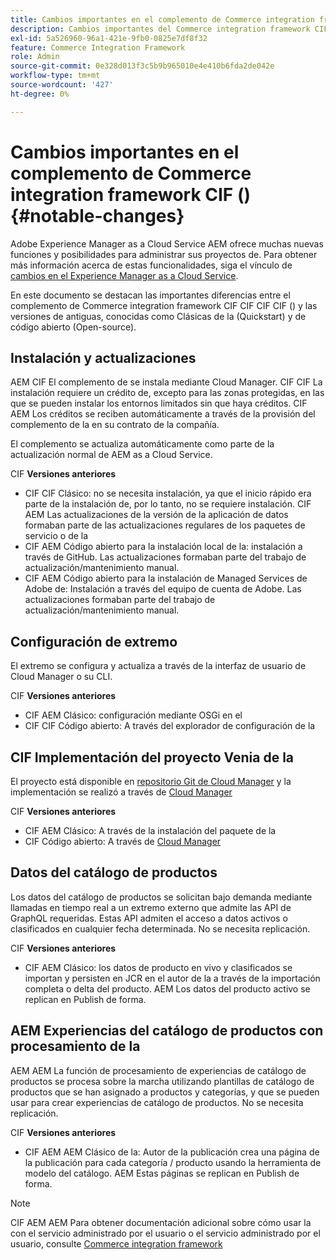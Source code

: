 ```yaml
---
title: Cambios importantes en el complemento de Commerce integration framework CIF ()
description: Cambios importantes del Commerce integration framework CIF CIF () en comparación con las versiones antiguas del.
exl-id: 5a526960-96a1-421e-9fb0-0825e7df8f32
feature: Commerce Integration Framework
role: Admin
source-git-commit: 0e328d013f3c5b9b965010e4e410b6fda2de042e
workflow-type: tm+mt
source-wordcount: '427'
ht-degree: 0%

---
```


# Cambios importantes en el complemento de Commerce integration framework CIF (){#notable-changes}

Adobe Experience Manager as a Cloud Service AEM ofrece muchas nuevas funciones y posibilidades para administrar sus proyectos de. Para obtener más información acerca de estas funcionalidades, siga el vínculo de [cambios en el Experience Manager as a Cloud Service](/help/release-notes/aem-cloud-changes.md).

En este documento se destacan las importantes diferencias entre el complemento de Commerce integration framework CIF CIF CIF CIF () y las versiones de antiguas, conocidas como Clásicas de la (Quickstart) y de código abierto (Open-source).

## Instalación y actualizaciones

AEM CIF El complemento de se instala mediante Cloud Manager. CIF CIF La instalación requiere un crédito de, excepto para las zonas protegidas, en las que se pueden instalar los entornos limitados sin que haya créditos. CIF AEM Los créditos se reciben automáticamente a través de la provisión del complemento de la en su contrato de la compañía.

El complemento se actualiza automáticamente como parte de la actualización normal de AEM as a Cloud Service.

CIF **Versiones anteriores**

* CIF CIF Clásico: no se necesita instalación, ya que el inicio rápido era parte de la instalación de, por lo tanto, no se requiere instalación. CIF AEM Las actualizaciones de la versión de la aplicación de datos formaban parte de las actualizaciones regulares de los paquetes de servicio o de la
* CIF AEM Código abierto para la instalación local de la: instalación a través de GitHub. Las actualizaciones formaban parte del trabajo de actualización/mantenimiento manual.
* CIF AEM Código abierto para la instalación de Managed Services de Adobe de: Instalación a través del equipo de cuenta de Adobe. Las actualizaciones formaban parte del trabajo de actualización/mantenimiento manual.

## Configuración de extremo

El extremo se configura y actualiza a través de la interfaz de usuario de Cloud Manager o su CLI.

CIF **Versiones anteriores**

* CIF AEM Clásico: configuración mediante OSGi en el
* CIF CIF Código abierto: A través del explorador de configuración de la

## CIF Implementación del proyecto Venia de la

El proyecto está disponible en [repositorio Git de Cloud Manager](https://experienceleague.adobe.com/docs/experience-manager-cloud-service/content/implementing/using-cloud-manager/managing-code/integrating-with-git.html?lang=es) y la implementación se realizó a través de [Cloud Manager](https://experienceleague.adobe.com/docs/experience-manager-cloud-service/content/implementing/deploying/overview.html?lang=es)

CIF **Versiones anteriores**

* CIF AEM Clásico: A través de la instalación del paquete de la
* CIF Código abierto: A través de [Cloud Manager](https://experienceleague.adobe.com/docs/experience-manager-cloud-manager/content/introduction.html?lang=es)

## Datos del catálogo de productos

Los datos del catálogo de productos se solicitan bajo demanda mediante llamadas en tiempo real a un extremo externo que admite las API de GraphQL requeridas. Estas API admiten el acceso a datos activos o clasificados en cualquier fecha determinada. No se necesita replicación.

CIF **Versiones anteriores**

* CIF AEM Clásico: los datos de producto en vivo y clasificados se importan y persisten en JCR en el autor de la a través de la importación completa o delta del producto. AEM Los datos del producto activo se replican en Publish de forma.

## AEM Experiencias del catálogo de productos con procesamiento de la

AEM AEM La función de procesamiento de experiencias de catálogo de productos se procesa sobre la marcha utilizando plantillas de catálogo de productos que se han asignado a productos y categorías, y que se pueden usar para crear experiencias de catálogo de productos. No se necesita replicación.

CIF **Versiones anteriores**

* CIF AEM AEM Clásico de la: Autor de la publicación crea una página de la publicación para cada categoría / producto usando la herramienta de modelo del catálogo. AEM Estas páginas se replican en Publish de forma.

>[!NOTE]
>
>CIF AEM AEM Para obtener documentación adicional sobre cómo usar la con el servicio administrado por el usuario o el servicio administrado por el usuario, consulte [Commerce integration framework](https://www.adobe.io/apis/experiencecloud/commerce-integration-framework/getting-started.html)
